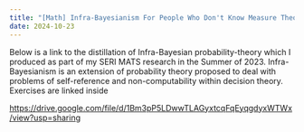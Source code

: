 ```yaml
---
title: "[Math] Infra-Bayesianism For People Who Don't Know Measure Theory"
date: 2024-10-23
---
```

Below is a link to the distillation of Infra-Bayesian probability-theory which I produced as part of my SERI MATS research in the Summer of 2023.  Infra-Bayesianism is an extension of probability theory proposed to deal with problems of self-reference and non-computability within decision theory.  Exercises are linked inside

https://drive.google.com/file/d/1Bm3pP5LDwwTLAGyxtcqFqEyqgdyxWTWx/view?usp=sharing
